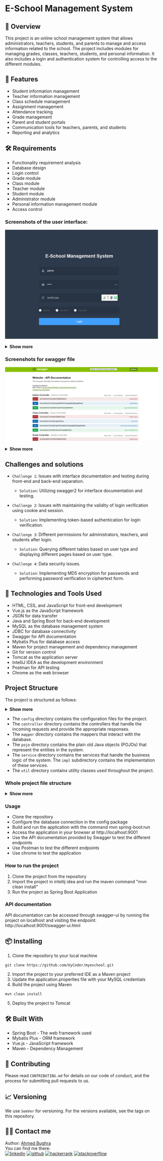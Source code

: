 # E-School Management System

## 📖 Overview
This project is an online school management system that allows administrators, teachers, students, and parents to manage and access information related to the school. The project includes modules for managing grades, classes, teachers, students, and personal information. It also includes a login and authentication system for controlling access to the different modules.

## 🚀 Features
- Student information management
- Teacher information management
- Class schedule management
- Assignment management
- Attendance tracking
- Grade management
- Parent and student portals
- Communication tools for teachers, parents, and students
- Reporting and analytics

## 🛠 Requirements
- Functionality requirement analysis
- Database design
- Login control
- Grade module
- Class module
- Teacher module
- Student module
- Administrator module
- Personal information management module
- Access control

### Screenshots of the user interface:
![01](https://github.com/UyCoder/myeschool/blob/master/src/main/resources/Screenshots/01.png)

<details>
<summary><strong>Show more</strong></summary>

![02](https://github.com/UyCoder/myeschool/blob/master/src/main/resources/Screenshots/02-.png)
![03](https://github.com/UyCoder/myeschool/blob/master/src/main/resources/Screenshots/03-.png)
![04](https://github.com/UyCoder/myeschool/blob/master/src/main/resources/Screenshots/04-.png)
![05](https://github.com/UyCoder/myeschool/blob/master/src/main/resources/Screenshots/05-.png)
![06](https://github.com/UyCoder/myeschool/blob/master/src/main/resources/Screenshots/06-.png)
![07](https://github.com/UyCoder/myeschool/blob/master/src/main/resources/Screenshots/07-.png)
![08](https://github.com/UyCoder/myeschool/blob/master/src/main/resources/Screenshots/08.png)
![09](https://github.com/UyCoder/myeschool/blob/master/src/main/resources/Screenshots/09.png)
![10](https://github.com/UyCoder/myeschool/blob/master/src/main/resources/Screenshots/10.png)
 
</details>

### Screenshots for swagger file
![11](https://github.com/UyCoder/myeschool/blob/master/src/main/resources/Screenshots/swagger1.png)
<details> 
 <summary><strong>Show more</strong></summary> 

![11](https://github.com/UyCoder/myeschool/blob/master/src/main/resources/Screenshots/swagger1.png)
![12](https://github.com/UyCoder/myeschool/blob/master/src/main/resources/Screenshots/swagger2.png)

</details>

## Challenges and solutions
- `Challenge 1`: Issues with interface documentation and testing during front-end and back-end separation. 
  - `Solution`: Utilizing swagger2 for interface documentation and testing.

- `Challenge 2`: Issues with maintaining the validity of login verification using cookie and session. 
  - `Solution`: Implementing token-based authentication for login verification.

- `Challenge 3`: Different permissions for administrators, teachers, and students after login. 
  - `Solution`: Querying different tables based on user type and displaying different pages based on user type.

- `Challenge 4`: Data security issues. 
  - `Solution`: Implementing MD5 encryption for passwords and performing password verification in ciphertext form.

## 🔧 Technologies and Tools Used
- HTML, CSS, and JavaScript for front-end development
- Vue.js as the JavaScript framework
- JSON for data transfer
-  Java and Spring Boot for back-end development
-   MySQL as the database management system
-   JDBC for database connectivity
-   Swagger for API documentation
-   Mybatis Plus for database access
-   Maven for project management and dependency management
-   Git for version control
-   Tomcat as the application server
-   IntelliJ IDEA as the development environment
-   Postman for API testing
-   Chrome as the web browser


## Project Structure
The project is structured as follows:
<details> 
 <summary><strong>Show more</strong></summary> 

```shell
myeschool
├── config
├── controller
├── mapper
├── pojo
├── service
│   └── impl
└── util 
```
</details>

- The `config` directory contains the configuration files for the project.
- The `controller` directory contains the controllers that handle the incoming requests and provide the appropriate responses.
- The `mapper` directory contains the mappers that interact with the database.
- The `pojo` directory contains the plain old Java objects (POJOs) that represent the entities in the system.
- The `service` directory contains the services that handle the business logic of the system. The `impl` subdirectory contains the implementation of these services.
- The `util` directory contains utility classes used throughout the project.

### Whole project file structure
<details> 
 <summary><strong>Show more</strong></summary>

```shell
───myeschool
    │   MyeschoolApplication.java
    │
    ├───config
    │       MyConfig.java
    │       Swagger2Config.java
    │
    ├───controller
    │       AdminController.java
    │       ClazzController.java
    │       GradeController.java
    │       StudentController.java
    │       SystemController.java
    │       TeacherController.java
    │
    ├───mapper
    │       AdminMapper.java
    │       ClazzMapper.java
    │       GradeMapper.java
    │       StudentMapper.java
    │       TeacherMapper.java
    │
    ├───pojo
    │       Admin.java
    │       Clazz.java
    │       Grade.java
    │       LoginForm.java
    │       Student.java
    │       Teacher.java
    │
    ├───service
    │   │   AdminService.java
    │   │   ClazzService.java
    │   │   GradeService.java
    │   │   StudentService.java
    │   │   TeacherService.java
    │   │
    │   └───impl
    │           AdminServiceImpl.java
    │           ClazzServiceImpl.java
    │           GradeServiceImpl.java
    │           StudentServiceImpl.java
    │           TeacherServiceImpl.java
    │
    └───util
            AuthContextHolder.java
            CreateVerifiCodeImage.java
            JwtHelper.java
            MD5.java
            Result.java
            ResultCodeEnum.java
            UploadFile.java

```

</details>


### Usage
- Clone the repository
- Configure the database connection in the config package
- Build and run the application with the command mvn spring-boot:run
- Access the application in your browser at http://localhost:9001
- Use the API documentation provided by Swagger to test the different endpoints
- Use Postman to test the different endpoints
- Use chrome to test the application

### How to run the project
1. Clone the project from the repository
2. Import the project in intellij idea and run the maven command "mvn clean install"
3. Run the project as Spring Boot Application

### API documentation
API documentation can be accessed through swagger-ui by running the project on localhost and visiting the endpoint: http://localhost:9001/swagger-ui.html


## 📦 Installing
1. Clone the repository to your local machine
```
git clone https://github.com/UyCoder/myeschool.git
```
2. Import the project to your preferred IDE as a Maven project
3. Update the application.properties file with your MySQL credentials
4. Build the project using Maven
```
mvn clean install
```
5. Deploy the project to Tomcat
## 🛠 Built With
- Spring Boot - The web framework used
- Mybatis Plus - ORM framework
- Vue.js - JavaScript framework
- Maven - Dependency Management
## 🤝 Contributing
Please read ```CONTRIBUTING.md``` for details on our code of conduct, and the process for submitting pull requests to us.

## 📈 Versioning
We use ```SemVer``` for versioning. For the versions available, see the tags on this repository.

## 👨‍💻 Contact me
Author: [Ahmed Bughra](https://www.linkedin.com/in/ahmed-bughra/)
</br>
You can find me there: </br>
[<img src='https://www.pngall.com/wp-content/uploads/2016/07/Linkedin-Download-PNG.png' alt='linkedin' height='20'>](https://www.linkedin.com/in/ahmed-bughra/) [<img src='https://cdn.jsdelivr.net/npm/simple-icons@3.0.1/icons/github.svg' alt='github' height='20'>](https://github.com/Uycoder)
[<img src='https://encrypted-tbn0.gstatic.com/images?q=tbn:ANd9GcRYcIooQ9bkjqGM1p-kwFPb0h4zZEVDzzRS3uhdg1sySKkvvNTE_wm5WTQWK36k7LH744w&usqp=CAU' alt='hackerrank' height='20'>](https://www.hackerrank.com/ahmedbughra)  [<img src='https://upload.wikimedia.org/wikipedia/commons/thumb/e/ef/Stack_Overflow_icon.svg/768px-Stack_Overflow_icon.svg.png' alt='stackoverflow' height='20'>](https://stackoverflow.com/users/16111723/ahmad-ali)

